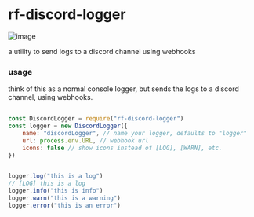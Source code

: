# rf-discord-logger

![image](https://cdn.glitch.com/dc4b1449-e9df-4aaa-a6ef-c17b2496dea6%2F49180_3_640px.jpg?v=1604715451701)

a utility to send logs to a discord channel using webhooks

### usage
think of this as a normal console logger, but sends the logs to a discord channel, using webhooks.


```javascript

const DiscordLogger = require("rf-discord-logger")
const logger = new DiscordLogger({
	name: "discordLogger", // name your logger, defaults to "logger"
	url: process.env.URL, // webhook url
	icons: false // show icons instead of [LOG], [WARN], etc.
})


logger.log("this is a log")
// [LOG] this is a log
logger.info("this is info")
logger.warn("this is a warning")
logger.error("this is an error")

```
